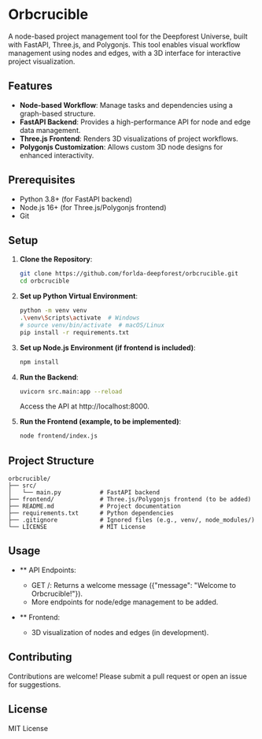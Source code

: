 # Orbcrucible

A node-based project management tool for the Deepforest Universe, built with FastAPI, Three.js, and Polygonjs. This tool enables visual workflow management using nodes and edges, with a 3D interface for interactive project visualization.

## Features
- **Node-based Workflow**: Manage tasks and dependencies using a graph-based structure.
- **FastAPI Backend**: Provides a high-performance API for node and edge data management.
- **Three.js Frontend**: Renders 3D visualizations of project workflows.
- **Polygonjs Customization**: Allows custom 3D node designs for enhanced interactivity.

## Prerequisites
- Python 3.8+ (for FastAPI backend)
- Node.js 16+ (for Three.js/Polygonjs frontend)
- Git

## Setup
1. **Clone the Repository**:
   ```bash
   git clone https://github.com/forlda-deepforest/orbcrucible.git
   cd orbcrucible
   ```

2. **Set up Python Virtual Environment**:
   ```bash
   python -m venv venv
   .\venv\Scripts\activate  # Windows
   # source venv/bin/activate  # macOS/Linux
   pip install -r requirements.txt
   ```

3. **Set up Node.js Environment (if frontend is included)**:
   ```bash
   npm install
   ```

4. **Run the Backend**:
   ```bash
   uvicorn src.main:app --reload
   ```
   Access the API at http://localhost:8000.

5. **Run the Frontend (example, to be implemented)**:
   ```bash
   node frontend/index.js
   ```

## Project Structure
```
orbcrucible/
├── src/
│   └── main.py           # FastAPI backend
├── frontend/             # Three.js/Polygonjs frontend (to be added)
├── README.md             # Project documentation
├── requirements.txt      # Python dependencies
├── .gitignore            # Ignored files (e.g., venv/, node_modules/)
└── LICENSE               # MIT License
```

## Usage

- ** API Endpoints:
   - GET /: Returns a welcome message ({"message": "Welcome to Orbcrucible!"}).
   - More endpoints for node/edge management to be added.

- ** Frontend:
   - 3D visualization of nodes and edges (in development).

## Contributing
Contributions are welcome! Please submit a pull request or open an issue for suggestions.

## License
MIT License
